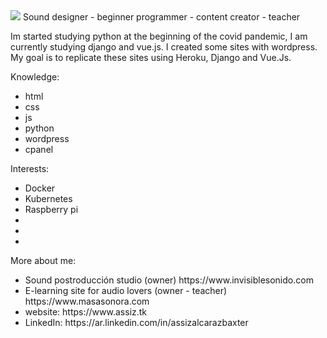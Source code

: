 <img src="../INVISIBLE.gif"/>
Sound designer - beginner programmer - content creator - teacher

Im started studying python at the beginning of the covid pandemic, I am currently studying django and vue.js. I created some sites with wordpress. My goal is to replicate these sites using Heroku, Django and Vue.Js. 



Knowledge:
<ul>
    <li>html</li>
    <li>css</li>
    <li>js</li>
    <li>python</li>
    <li>wordpress</li>
    <li>cpanel</li>
</ul>

Interests:
<ul>
    <li>Docker</li>
    <li>Kubernetes</li>
    <li>Raspberry pi</li>
    <li></li>
    <li></li>
    <li></li>
</ul>


More about me:
<ul class="container bg-danger">    
<li>Sound postroducción studio (owner) https://www.invisiblesonido.com</li>
<li>E-learning site for audio lovers (owner - teacher) https://www.masasonora.com</li>
<li>website: https://www.assiz.tk</li>
<li>LinkedIn: https://ar.linkedin.com/in/assizalcarazbaxter</li>
</ul>

